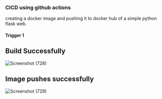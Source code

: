 ### CICD using github actions
creating a docker image and pushing it to docker hub of a simple python flask web. 

#### Trigger 1

## Build Successfully
![Screenshot (728)](https://github.com/Maharshibhatnagar/Flask-CICD-github-actions/assets/119435144/8c9d252a-1d95-4bab-9f47-caf8650aa4e8)

## Image pushes successfully
![Screenshot (729)](https://github.com/Maharshibhatnagar/Flask-CICD-github-actions/assets/119435144/96673208-912c-4443-a2d7-da062f757436)
